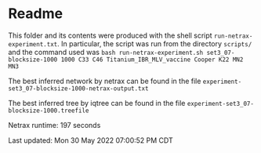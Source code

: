 # Readme

This folder and its contents were produced with the shell script
`run-netrax-experiment.txt`. In particular, the script was run from the
directory `scripts/` and the command used was `bash run-netrax-experiment.sh
set3_07-blocksize-1000 1000 C33 C46 Titanium_IBR_MLV_vaccine Cooper K22 MN2 MN3`

The best inferred network by netrax can be found in the file
`experiment-set3_07-blocksize-1000-netrax-output.txt`

The best inferred tree by iqtree can be found in the file
`experiment-set3_07-blocksize-1000.treefile`

Netrax runtime: 197 seconds

Last updated: Mon 30 May 2022 07:00:52 PM CDT
